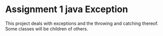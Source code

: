 # Assignment 1 java Exception
This project deals with exceptions and the throwing and
catching thereof. Some classes will be children of others.